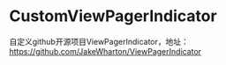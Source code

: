# CustomViewPagerIndicator
自定义github开源项目ViewPagerIndicator，地址：https://github.com/JakeWharton/ViewPagerIndicator
